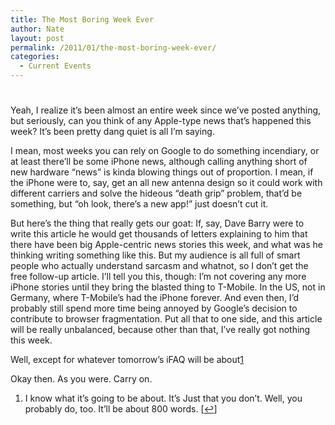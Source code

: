 ```yaml
---
title: The Most Boring Week Ever
author: Nate
layout: post
permalink: /2011/01/the-most-boring-week-ever/
categories:
  - Current Events
---
```

# 

Yeah, I realize it’s been almost an entire week since we’ve posted anything, but seriously, can you think of any Apple-type news that’s happened this week? It’s been pretty dang quiet is all I’m saying.

I mean, most weeks you can rely on Google to do something incendiary, or at least there’ll be some iPhone news, although calling anything short of new hardware “news” is kinda blowing things out of proportion. I mean, if the iPhone were to, say, get an all new antenna design so it could work with different carriers and solve the hideous “death grip” problem, that’d be something, but “oh look, there’s a new app!” just doesn’t cut it.

But here’s the thing that really gets our goat: If, say, Dave Barry were to write this article he would get thousands of letters explaining to him that there have been big Apple-centric news stories this week, and what was he thinking writing something like this. But my audience is all full of smart people who actually understand sarcasm and whatnot, so I don’t get the free follow-up article. I’ll tell you this, though: I’m not covering any more iPhone stories until they bring the blasted thing to T-Mobile. In the US, not in Germany, where T-Mobile’s had the iPhone forever. And even then, I’d probably still spend more time being annoyed by Google’s decision to contribute to browser fragmentation. Put all that to one side, and this article will be really unbalanced, because other than that, I’ve really got nothing this week.

Well, except for whatever tomorrow’s iFAQ will be about[1][1]

 [1]: #footnote_0_1055 "I know what it’s going to be about. It’s Just that you don’t. Well, you probably do, too. It’ll be about 800 words."

Okay then. As you were. Carry on.

1.  I know what it’s going to be about. It’s Just that you don’t. Well, you probably do, too. It’ll be about 800 words. [[↩][2]]

 [2]: #identifier_0_1055